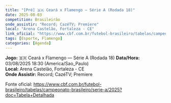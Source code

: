 ```yaml
---
title: "[Pré] 🇧🇷 Ceará x Flamengo — Série A (Rodada 18)"
date: 2025-08-03
competition: Brasileirão
onde_assistir: "Record; CazéTV; Premiere"
local: "Arena Castelão, Fortaleza - CE"
link_oficial: "https://www.cbf.com.br/futebol-brasileiro/tabelas/campeonato-brasileiro/serie-a/2025?doc=Tabela+Detalhada"
tags: [Esporte, Flamengo]
categories: [Agenda]
---
```


**Jogo:** 🇧🇷 Ceará x Flamengo — Série A (Rodada 18)
**Data/Hora:** 03/08/2025 18:30 (America/Sao_Paulo)  
**Local:** Arena Castelão, Fortaleza - CE  
**Onde Assistir:** Record; CazéTV; Premiere  

Fonte oficial: https://www.cbf.com.br/futebol-brasileiro/tabelas/campeonato-brasileiro/serie-a/2025?doc=Tabela+Detalhada
